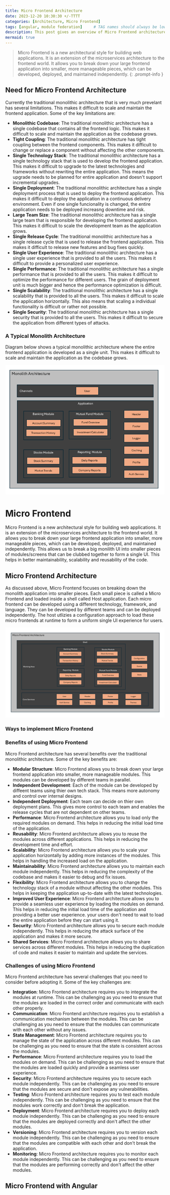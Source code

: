 ```yaml
---
title: Micro Frontend Architecture
date: 2023-12-20 10:30:30 +/-TTTT
categories: [Architecture, Micro Frontend]
tags: [angular, module federation]     # TAG names should always be lowercase
description: This post gives an overview of Micro Frontend architecture, its benefits, challenges it tries to solve and implementation.
mermaid: true
---
```



 >Micro Frontend is a new architectural style for building web applications. It is an extension of the microservices architecture to the frontend world. It allows you to break down your large frontend application into smaller, more manageable pieces, which can be developed, deployed, and maintained independently.
 {: .prompt-info }

## Need for Micro Frontend Architecture
Currently the traditional monolithic architecture that is very much prevelant has several limitations. This makes it difficult to scale and maintain the frontend application. Some of the key limitations are:
 - **Monolithic Codebase**: The traditional monolithic architecture has a single codebase that contains all the frontend logic. This makes it difficult to scale and maintain the application as the codebase grows.
 - **Tight Coupling**: The traditional monolithic architecture has tight coupling between the frontend components. This makes it difficult to change or replace a component without affecting the other components.
 - **Single Technology Stack**: The traditional monolithic architecture has a single technology stack that is used to develop the frontend application. This makes it difficult to upgrade to the latest technologies and frameworks without rewriting the entire application. This means the upgrade needs to be planned for entire application and doesn't support incremental upgrades.
 - **Single Deployment**: The traditional monolithic architecture has a single deployment process that is used to deploy the frontend application. This makes it difficult to deploy the application in a continuous delivery environment. Even if one single funcionality is changed, the entire application needs to be deployed increasng downtime and risk.
 - **Large Team Size**: The traditional monolithic architecture has a single large team that is responsible for developing the frontend application. This makes it difficult to scale the development team as the application grows.
 - **Single Release Cycle**: The traditional monolithic architecture has a single release cycle that is used to release the frontend application. This makes it difficult to release new features and bug fixes quickly.
 - **Single User Experience**: The traditional monolithic architecture has a single user experience that is provided to all the users. This makes it difficult to provide a personalized user experience.
 - **Single Performance**: The traditional monolithic architecture has a single performance that is provided to all the users. This makes it difficult to optimize the performance for different users. The grain of deployment unit is much bigger and hence the performance optimization is difficult.
 - **Single Scalability**: The traditional monolithic architecture has a single scalability that is provided to all the users. This makes it difficult to scale the application horizontally. This also means that scaling a individual functionality is difficult or rather not possible.
 - **Single Security**: The traditional monolithic architecture has a single security that is provided to all the users. This makes it difficult to secure the application from different types of attacks.

### A Typical Monolith Architecture
Diagram below shows a typical monolithic architecture where the entire frontend application is developed as a single unit. This makes it difficult to scale and maintain the application as the codebase grows.

![Monolith Architecture](/assets/images/posts/2023-12-20/monolitharch.png)

# Micro Frontend
Micro Frontend is a new architectural style for building web applications. It is an extension of the microservices architecture to the frontend world. It allows you to break down your large frontend application into smaller, more manageable pieces, which can be developed, deployed, and maintained independently.
This allows us to break a big monilith UI into smaller pieces of modules/screens that can be clubbed together to form a single UI. This helps in better maintainability, scalability and reusability of the code.

## Micro Frontend Architecture
As discussed above, Micro Frontend focuses on breaking down the monolith application into smaller pieces. Each small piece is called a Micro Frontend and loaded inside a shell called Host application.
Each micro frontend can be developed using a different technology, framework, and language. They can be developed by different teams and can be deployed independently. The host utlizies a configuration approach to load these micro frontends at runtime to form a uniform single UI experience for users.

![Micro Frontend Architecture](/assets/images/posts/2023-12-20/mfarch.png)

### Ways to implement Micro Frontend

### Benefits of using Micro Frontend
Micro Frontend architecture has several benefits over the traditional monolithic architecture. Some of the key benefits are:
 - **Modular Structure**: Micro Frontend allows you to break down your large frontend application into smaller, more manageable modules. This modules can be developed by different teams in parallel.
 - **Independent Development**: Each of the module can be developed by diffeent teams using thier own tech stack. This means more autonomy and control over internal designs.
 - **Independent Deployment**: Each team can decide on thier own deployment plans. This gives more control to each team and enables the release cycles that are not dependent on other teams.
 - **Performance**: Micro Frontend architecture allows you to load only the required modules on demand. This helps in reducing the initial load time of the application.
 - **Reusability**: Micro Frontend architecture allows you to reuse the modules across different applications. This helps in reducing the development time and effort.
 - **Scalability**: Micro Frontend architecture allows you to scale your application horizontally by adding more instances of the modules. This helps in handling the increased load on the application.
 - **Maintainability**: Micro Frontend architecture allows you to maintain each module independently. This helps in reducing the complexity of the codebase and makes it easier to debug and fix issues.
 - **Flexibility**: Micro Frontend architecture allows you to change the technology stack of a module without affecting the other modules. This helps in keeping the application up-to-date with the latest technologies.
 - **Improved User Experience**: Micro Frontend architecture allows you to provide a seamless user experience by loading the modules on demand. This helps in reducing the initial load time of the application and providing a better user experience. your users don't need to wait to load the entire application before they can start using it.
 - **Security**: Micro Frontend architecture allows you to secure each module independently. This helps in reducing the attack surface of the application and makes it more secure.
 - **Shared Services**: Micro Frontend architecture allows you to share services across different modules. This helps in reducing the duplication of code and makes it easier to maintain and update the services.

### Challenges of using Micro Frontend
Micro Frontend architecture has several challenges that you need to consider before adopting it. Some of the key challenges are:
 - **Integration**: Micro Frontend architecture requires you to integrate the modules at runtime. This can be challenging as you need to ensure that the modules are loaded in the correct order and communicate with each other properly.
 - **Communication**: Micro Frontend architecture requires you to establish a communication mechanism between the modules. This can be challenging as you need to ensure that the modules can communicate with each other without any issues.
 - **State Management**: Micro Frontend architecture requires you to manage the state of the application across different modules. This can be challenging as you need to ensure that the state is consistent across the modules.
 - **Performance**: Micro Frontend architecture requires you to load the modules on demand. This can be challenging as you need to ensure that the modules are loaded quickly and provide a seamless user experience.
 - **Security**: Micro Frontend architecture requires you to secure each module independently. This can be challenging as you need to ensure that the modules are secure and don't expose any vulnerabilities.
 - **Testing**: Micro Frontend architecture requires you to test each module independently. This can be challenging as you need to ensure that the modules work correctly and don't break the application.
 - **Deployment**: Micro Frontend architecture requires you to deploy each module independently. This can be challenging as you need to ensure that the modules are deployed correctly and don't affect the other modules.
 - **Versioning**: Micro Frontend architecture requires you to version each module independently. This can be challenging as you need to ensure that the modules are compatible with each other and don't break the application.
 - **Monitoring**: Micro Frontend architecture requires you to monitor each module independently. This can be challenging as you need to ensure that the modules are performing correctly and don't affect the other modules.

## Micro Frontend with Angular
